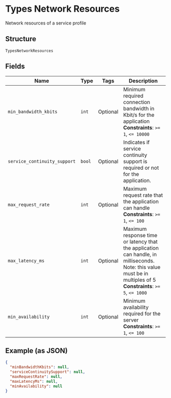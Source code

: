 
# Types Network Resources

Network resources of a service profile

## Structure

`TypesNetworkResources`

## Fields

| Name | Type | Tags | Description |
|  --- | --- | --- | --- |
| `min_bandwidth_kbits` | `int` | Optional | Minimum required connection bandwidth in Kbit/s for the application<br>**Constraints**: `>= 1`, `<= 10000` |
| `service_continuity_support` | `bool` | Optional | Indicates if service continuity support is required or not for the application. |
| `max_request_rate` | `int` | Optional | Maximum request rate that the application can handle<br>**Constraints**: `>= 1`, `<= 100` |
| `max_latency_ms` | `int` | Optional | Maximum response time or latency that the application can handle, in milliseconds. Note: this value must be in multiples of 5<br>**Constraints**: `>= 5`, `<= 1000` |
| `min_availability` | `int` | Optional | Minimum availability required for the server<br>**Constraints**: `>= 1`, `<= 100` |

## Example (as JSON)

```json
{
  "minBandwidthKbits": null,
  "serviceContinuitySupport": null,
  "maxRequestRate": null,
  "maxLatencyMs": null,
  "minAvailability": null
}
```

